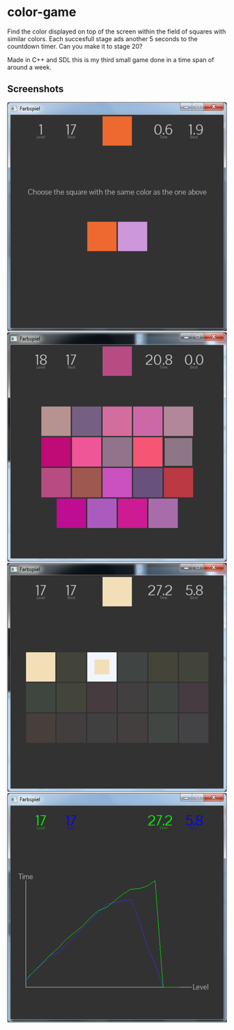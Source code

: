 # color-game

Find the color displayed on top of the screen within the field of squares with similar colors. Each succesfull stage ads another 5 seconds to the countdown timer. Can you make it to stage 20?

Made in C++ and SDL this is my third small game done in a time span of around a week.

## Screenshots
![](/Screenshots/intro.png)
![](/Screenshots/higherlevel.png)
![](/Screenshots/failstate.png)
![](/Screenshots/statistics.png)
